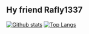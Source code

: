 ## Hy friend Rafly1337
[![Github stats](https://github-readme-stats.vercel.app/api?username=RandsX&show_icons=true&include_all_commits=true&hide_border=true&bg_color=282A36&icon_color=686868&title_color=57c7ff&text_color=9aedfe&custom_title=My+Github+Stats)](https://github.com/holiq/holiq)
[![Top Langs](https://github-readme-stats.vercel.app/api/top-langs/?username=RandsX&layout=compact&hide_border=true&bg_color=282A36&icon_color=686868&title_color=57c7ff&text_color=9aedfe)](https://github.com/holiq/holiq)
